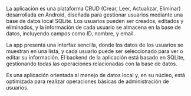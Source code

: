 La aplicación es una plataforma CRUD (Crear, Leer, Actualizar, Eliminar) desarrollada en Android, diseñada para gestionar usuarios mediante una base de datos local SQLite. 
Los usuarios pueden ser creados, editados y eliminados, y la información de cada usuario se almacena en la base de datos, incluyendo campos como ID, nombre, y email.

La app presenta una interfaz sencilla, donde los datos de los usuarios se muestran en una lista, y cada usuario puede ser seleccionado para ver o editar su información. 
El backend de la aplicación está basado en SQLite, gestionando todas las operaciones relacionadas con la base de datos.

Es una aplicación orientada al manejo de datos local y, en su núcleo, está optimizada para realizar operaciones básicas de administración de usuarios.
